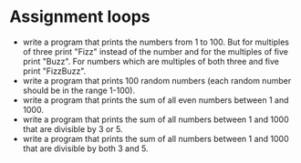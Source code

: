 # Assignment loops

- write a program that prints the numbers from 1 to 100. But for multiples of three print "Fizz" instead of the number and for the multiples of five print "Buzz". For numbers which are multiples of both three and five print "FizzBuzz".
- write a program that prints 100 random numbers (each random number should be in the range 1-100).
- write a program that prints the sum of all even numbers between 1 and 1000.
- write a program that prints the sum of all numbers between 1 and 1000 that are divisible by 3 or 5.
- write a program that prints the sum of all numbers between 1 and 1000 that are divisible by both 3 and 5. 
